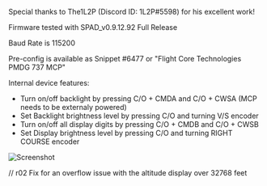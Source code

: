 
Special thanks to The1L2P (Discord ID: 1L2P#5598) for his excellent work!

Firmware tested with SPAD_v0.9.12.92 Full Release

Baud Rate is 115200

Pre-config is available as Snippet #6477 or "Flight Core Technologies PMDG 737 MCP"

Internal device features:
- Turn on/off backlight by pressing C/O + CMDA and C/O + CWSA (MCP needs to be externaly powered)
- Set Backlight brightness level by pressing C/O and turning V/S encoder
- Turn on/off all display digits by pressing C/O + CMDB and C/O + CWSB
- Set Display brightness level by pressing C/O and turning RIGHT COURSE encoder

![Screenshot](https://user-images.githubusercontent.com/53659578/193845938-f0ef2aed-1326-4257-a87d-9a4b7bee52e3.png)


// r02 Fix for an overflow issue with the altitude display over 32768 feet

